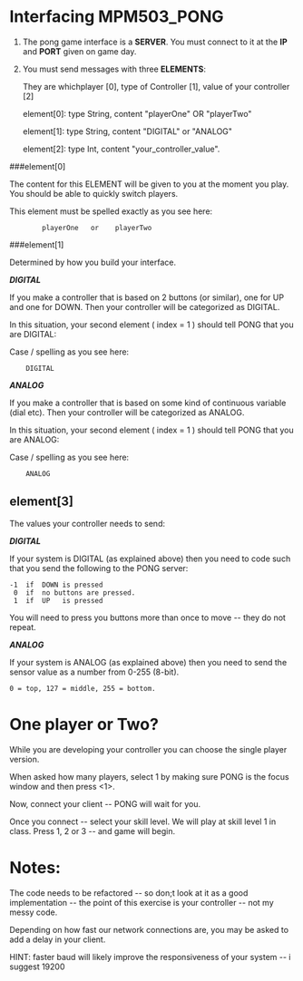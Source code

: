 Interfacing MPM503_PONG
=======================

1) The pong game interface is a **SERVER**.  You must connect to it at the **IP** and **PORT** given on game day.



2) You must send messages with three **ELEMENTS**:

	They are whichplayer [0],  type of Controller [1],  value of your controller [2]

	  element[0]:  type String, content "playerOne"  OR "playerTwo"

	  element[1]:  type String, content "DIGITAL"  or "ANALOG"

	  element[2]:  type Int,    content "your_controller_value".


###element[0]


The content for this ELEMENT will be given to you at the moment you play.  You should be able to quickly switch players.


This element must be spelled exactly as you see here:

			playerOne   or    playerTwo


###element[1]


Determined by how you build your interface.

***DIGITAL***

If you make a controller that is based on 2 buttons (or similar), one for UP and one for DOWN.  Then your controller will be categorized as DIGITAL. 

In this situation, your second element ( index = 1 ) should tell PONG that you are DIGITAL:  

Case / spelling as you see here:

		DIGITAL


***ANALOG***

If you make a controller that is based on some kind of continuous variable (dial etc).  Then your controller will be categorized as ANALOG.


In this situation, your second element ( index = 1 ) should tell PONG that you are ANALOG:  

Case / spelling as you see here:
		
		ANALOG



element[3]
----------
The values your controller needs to send:

***DIGITAL***

If your system is DIGITAL (as explained above) then you need to code such that you send the following to the PONG server:


    -1  if  DOWN is pressed
	 0  if  no buttons are pressed.
	 1  if  UP   is pressed
	
You will need to press you buttons more than once to move -- they do not repeat.


***ANALOG***

If your system is ANALOG (as explained above) then you need to send the sensor value as a number from 0-255 (8-bit).

	0 = top, 127 = middle, 255 = bottom.
	


One player or Two?
=================

While you are developing your controller you can choose the single player version.
 
When asked how many players, select 1 by making sure PONG is the focus window and then press <1>.
	
Now, connect your client -- PONG will wait for you.

Once you connect -- select your skill level.  We will play at skill level 1 in class.  Press 1, 2 or 3  -- and game will begin.


Notes:
======


The code needs to be refactored -- so don;t look at it as a good implementation -- the point of this exercise is your controller -- not my messy code. 

Depending on how fast our network connections are, you may be asked to add a delay in your client.



HINT: faster baud will likely improve the responsiveness of your system -- i suggest 19200







